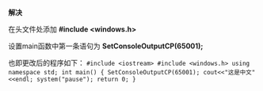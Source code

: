 **解决**

在头文件处添加
__#include <windows.h>__

设置main函数中第一条语句为
__SetConsoleOutputCP(65001);__

也即更改后的程序如下：
``#include <iostream>
#include <windows.h>
using namespace std;
int main()
{
    SetConsoleOutputCP(65001);
    cout<<"这是中文"<<endl;
    system("pause");
    return 0;
}``

